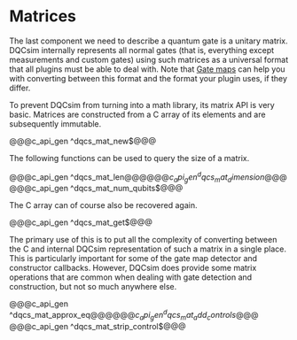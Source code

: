 # Matrices

The last component we need to describe a quantum gate is a unitary matrix.
DQCsim internally represents all normal gates (that is, everything except
measurements and custom gates) using such matrices as a universal format that
all plugins must be able to deal with. Note that [Gate maps](gm.apigen.md) can
help you with converting between this format and the format your plugin uses,
if they differ.

To prevent DQCsim from turning into a math library, its matrix API is very
basic. Matrices are constructed from a C array of its elements and are
subsequently immutable.

@@@c_api_gen ^dqcs_mat_new$@@@

The following functions can be used to query the size of a matrix.

@@@c_api_gen ^dqcs_mat_len$@@@
@@@c_api_gen ^dqcs_mat_dimension$@@@
@@@c_api_gen ^dqcs_mat_num_qubits$@@@

The C array can of course also be recovered again.

@@@c_api_gen ^dqcs_mat_get$@@@

The primary use of this is to put all the complexity of converting between the
C and internal DQCsim representation of such a matrix in a single place. This
is particularly important for some of the gate map detector and constructor
callbacks. However, DQCsim does provide some matrix operations that are common
when dealing with gate detection and construction, but not so much anywhere
else.

@@@c_api_gen ^dqcs_mat_approx_eq$@@@
@@@c_api_gen ^dqcs_mat_add_controls$@@@
@@@c_api_gen ^dqcs_mat_strip_control$@@@
